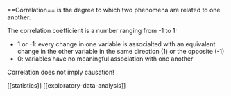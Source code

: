 ==Correlation== is the degree to which two phenomena are related to one another. 

The correlation coefficient is a number ranging from -1 to 1:
- 1 or -1: every change in one variable is associalted with an equivalent change in the other variable in the same direction (1) or the opposite (-1)
- 0: variables have no meaningful association with one another

Correlation does not imply causation!

[[statistics]] [[exploratory-data-analysis]]